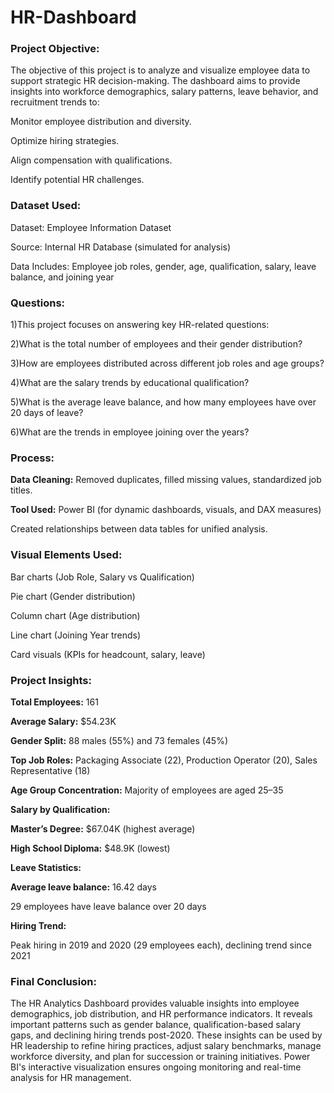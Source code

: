 # HR-Dashboard

### Project Objective:
The objective of this project is to analyze and visualize employee data to support strategic HR decision-making. The dashboard aims to provide insights into workforce demographics, salary patterns, leave behavior, and recruitment trends to:

Monitor employee distribution and diversity.

Optimize hiring strategies.

Align compensation with qualifications.

Identify potential HR challenges.

### Dataset Used:

Dataset: Employee Information Dataset

Source: Internal HR Database (simulated for analysis)

Data Includes: Employee job roles, gender, age, qualification, salary, leave balance, and joining year

### Questions:

1)This project focuses on answering key HR-related questions:

2)What is the total number of employees and their gender distribution?

3)How are employees distributed across different job roles and age groups?

4)What are the salary trends by educational qualification?

5)What is the average leave balance, and how many employees have over 20 days of leave?

6)What are the trends in employee joining over the years?

### Process:

**Data Cleaning:** Removed duplicates, filled missing values, standardized job titles.

**Tool Used:** Power BI (for dynamic dashboards, visuals, and DAX measures)

 Created relationships between data tables for unified analysis.

### Visual Elements Used:

Bar charts (Job Role, Salary vs Qualification)

Pie chart (Gender distribution)

Column chart (Age distribution)

Line chart (Joining Year trends)

Card visuals (KPIs for headcount, salary, leave)

### Project Insights:

**Total Employees:** 161

**Average Salary:** $54.23K

**Gender Split:** 88 males (55%) and 73 females (45%)

**Top Job Roles:** Packaging Associate (22), Production Operator (20), Sales Representative (18)

**Age Group Concentration:** Majority of employees are aged 25–35

**Salary by Qualification:**

**Master’s Degree:** $67.04K (highest average)

**High School Diploma:** $48.9K (lowest)

**Leave Statistics:**

**Average leave balance:** 16.42 days

29 employees have leave balance over 20 days

**Hiring Trend:**

 Peak hiring in 2019 and 2020 (29 employees each), declining trend since 2021

### Final Conclusion:

The HR Analytics Dashboard provides valuable insights into employee demographics, job distribution, and HR performance indicators. It reveals important patterns such as gender balance, qualification-based salary gaps, and declining hiring trends post-2020. These insights can be used by HR leadership to refine hiring practices, adjust salary benchmarks, manage workforce diversity, and plan for succession or training initiatives. Power BI's interactive visualization ensures ongoing monitoring and real-time analysis for HR management.
















